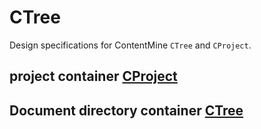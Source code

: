 # CTree

Design specifications for ContentMine `CTree` and `CProject`. 

## project container [CProject](https://github.com/ContentMine/CTree/blob/master/CProject.md)

## Document directory container [CTree](https://github.com/ContentMine/CTree/blob/master/CTree.md)

